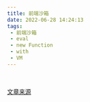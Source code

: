 ```yaml
---
title: 前端沙箱
date: 2022-06-28 14:24:13
tags:
 - 前端沙箱
 - eval
 - new Function
 - with
 - VM
---
```



<br/>

[文章来源](https://mp.weixin.qq.com/s/c9tMAZLvA3pI40qxZ2Zv5w)